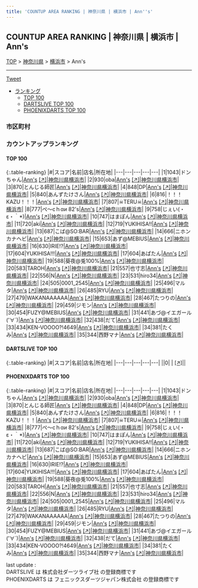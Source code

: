 ```yaml
---
title: 'COUNTUP AREA RANKING | 神奈川県 | 横浜市 | Ann''s'
---
```

## COUNTUP AREA RANKING | 神奈川県 | 横浜市 | Ann's

[TOP](/darts/rank/) > [神奈川県](/darts/rank/神奈川県/) > [横浜市](/darts/rank/神奈川県/横浜市/) > Ann's

___

<a href="https://twitter.com/share?ref_src=twsrc%5Etfw" data-text="COUNTUP AREA RANKING | 神奈川県横浜市Ann's" class="twitter-share-button" data-hashtags="DARTSLIVE,PHOENIXDARTS,darts,ダーツ" data-show-count="false">Tweet</a>

* [ランキング](#カウントアップランキング)
    * [TOP 100](#top-100)
    * [DARTSLIVE TOP 100](#dartslive-top-100)
    * [PHOENIXDARTS TOP 100](#phoenixdarts-top-100)

### 市区町村

<ul>

</ul>

### カウントアップランキング

#### TOP 100



{:.table-ranking}
|#|スコア|名前|店名|所在地|
|---|---|---|---|---|
|1|1043|<span class="rank-name-pd">ドンちゃん</span>|<a href="/darts/rank/shops/83266.html">Ann's</a> <a href="https://vs.phoenixdarts.com/jp/shop/shopDetailInfo/s_83266?s_seq=83266">[↗]</a>|<a href="/darts/rank/神奈川県/横浜市">神奈川県横浜市</a>|
|2|930|<span class="rank-name-pd">oba</span>|<a href="/darts/rank/shops/83266.html">Ann's</a> <a href="https://vs.phoenixdarts.com/jp/shop/shopDetailInfo/s_83266?s_seq=83266">[↗]</a>|<a href="/darts/rank/神奈川県/横浜市">神奈川県横浜市</a>|
|3|870|<span class="rank-name-pd">とんじる師匠</span>|<a href="/darts/rank/shops/83266.html">Ann's</a> <a href="https://vs.phoenixdarts.com/jp/shop/shopDetailInfo/s_83266?s_seq=83266">[↗]</a>|<a href="/darts/rank/神奈川県/横浜市">神奈川県横浜市</a>|
|4|848|<span class="rank-name-pd">DP</span>|<a href="/darts/rank/shops/83266.html">Ann's</a> <a href="https://vs.phoenixdarts.com/jp/shop/shopDetailInfo/s_83266?s_seq=83266">[↗]</a>|<a href="/darts/rank/神奈川県/横浜市">神奈川県横浜市</a>|
|5|840|<span class="rank-name-pd">あんずたけさん</span>|<a href="/darts/rank/shops/83266.html">Ann's</a> <a href="https://vs.phoenixdarts.com/jp/shop/shopDetailInfo/s_83266?s_seq=83266">[↗]</a>|<a href="/darts/rank/神奈川県/横浜市">神奈川県横浜市</a>|
|6|816|<span class="rank-name-pd">！！！KAZU！！！</span>|<a href="/darts/rank/shops/83266.html">Ann's</a> <a href="https://vs.phoenixdarts.com/jp/shop/shopDetailInfo/s_83266?s_seq=83266">[↗]</a>|<a href="/darts/rank/神奈川県/横浜市">神奈川県横浜市</a>|
|7|807|<span class="rank-name-pd">☠TERU☠</span>|<a href="/darts/rank/shops/83266.html">Ann's</a> <a href="https://vs.phoenixdarts.com/jp/shop/shopDetailInfo/s_83266?s_seq=83266">[↗]</a>|<a href="/darts/rank/神奈川県/横浜市">神奈川県横浜市</a>|
|8|777|<span class="rank-name-pd">ぺ～сｈαи 82&#x27;s</span>|<a href="/darts/rank/shops/83266.html">Ann's</a> <a href="https://vs.phoenixdarts.com/jp/shop/shopDetailInfo/s_83266?s_seq=83266">[↗]</a>|<a href="/darts/rank/神奈川県/横浜市">神奈川県横浜市</a>|
|9|758|<span class="rank-name-pd">じぇい(・ε・｀*)</span>|<a href="/darts/rank/shops/83266.html">Ann's</a> <a href="https://vs.phoenixdarts.com/jp/shop/shopDetailInfo/s_83266?s_seq=83266">[↗]</a>|<a href="/darts/rank/神奈川県/横浜市">神奈川県横浜市</a>|
|10|747|<span class="rank-name-pd">はまぽん</span>|<a href="/darts/rank/shops/83266.html">Ann's</a> <a href="https://vs.phoenixdarts.com/jp/shop/shopDetailInfo/s_83266?s_seq=83266">[↗]</a>|<a href="/darts/rank/神奈川県/横浜市">神奈川県横浜市</a>|
|11|720|<span class="rank-name-pd">aki</span>|<a href="/darts/rank/shops/83266.html">Ann's</a> <a href="https://vs.phoenixdarts.com/jp/shop/shopDetailInfo/s_83266?s_seq=83266">[↗]</a>|<a href="/darts/rank/神奈川県/横浜市">神奈川県横浜市</a>|
|12|719|<span class="rank-name-pd">YUKIHISA!!</span>|<a href="/darts/rank/shops/83266.html">Ann's</a> <a href="https://vs.phoenixdarts.com/jp/shop/shopDetailInfo/s_83266?s_seq=83266">[↗]</a>|<a href="/darts/rank/神奈川県/横浜市">神奈川県横浜市</a>|
|13|687|<span class="rank-name-pd">こば@SO:BAR</span>|<a href="/darts/rank/shops/83266.html">Ann's</a> <a href="https://vs.phoenixdarts.com/jp/shop/shopDetailInfo/s_83266?s_seq=83266">[↗]</a>|<a href="/darts/rank/神奈川県/横浜市">神奈川県横浜市</a>|
|14|666|<span class="rank-name-pd">ニホンカナヘビ</span>|<a href="/darts/rank/shops/83266.html">Ann's</a> <a href="https://vs.phoenixdarts.com/jp/shop/shopDetailInfo/s_83266?s_seq=83266">[↗]</a>|<a href="/darts/rank/神奈川県/横浜市">神奈川県横浜市</a>|
|15|653|<span class="rank-name-pd">あず@MEBIUS</span>|<a href="/darts/rank/shops/83266.html">Ann's</a> <a href="https://vs.phoenixdarts.com/jp/shop/shopDetailInfo/s_83266?s_seq=83266">[↗]</a>|<a href="/darts/rank/神奈川県/横浜市">神奈川県横浜市</a>|
|16|630|<span class="rank-name-pd">IRIE!?</span>|<a href="/darts/rank/shops/83266.html">Ann's</a> <a href="https://vs.phoenixdarts.com/jp/shop/shopDetailInfo/s_83266?s_seq=83266">[↗]</a>|<a href="/darts/rank/神奈川県/横浜市">神奈川県横浜市</a>|
|17|604|<span class="rank-name-pd">YUKIHISA!!!</span>|<a href="/darts/rank/shops/83266.html">Ann's</a> <a href="https://vs.phoenixdarts.com/jp/shop/shopDetailInfo/s_83266?s_seq=83266">[↗]</a>|<a href="/darts/rank/神奈川県/横浜市">神奈川県横浜市</a>|
|17|604|<span class="rank-name-pd">あぱたん</span>|<a href="/darts/rank/shops/83266.html">Ann's</a> <a href="https://vs.phoenixdarts.com/jp/shop/shopDetailInfo/s_83266?s_seq=83266">[↗]</a>|<a href="/darts/rank/神奈川県/横浜市">神奈川県横浜市</a>|
|19|588|<span class="rank-name-pd">葵夜@兎100%</span>|<a href="/darts/rank/shops/83266.html">Ann's</a> <a href="https://vs.phoenixdarts.com/jp/shop/shopDetailInfo/s_83266?s_seq=83266">[↗]</a>|<a href="/darts/rank/神奈川県/横浜市">神奈川県横浜市</a>|
|20|583|<span class="rank-name-pd">TAROH</span>|<a href="/darts/rank/shops/83266.html">Ann's</a> <a href="https://vs.phoenixdarts.com/jp/shop/shopDetailInfo/s_83266?s_seq=83266">[↗]</a>|<a href="/darts/rank/神奈川県/横浜市">神奈川県横浜市</a>|
|21|557|<span class="rank-name-pd">也寸志</span>|<a href="/darts/rank/shops/83266.html">Ann's</a> <a href="https://vs.phoenixdarts.com/jp/shop/shopDetailInfo/s_83266?s_seq=83266">[↗]</a>|<a href="/darts/rank/神奈川県/横浜市">神奈川県横浜市</a>|
|22|556|<span class="rank-name-pd">N</span>|<a href="/darts/rank/shops/83266.html">Ann's</a> <a href="https://vs.phoenixdarts.com/jp/shop/shopDetailInfo/s_83266?s_seq=83266">[↗]</a>|<a href="/darts/rank/神奈川県/横浜市">神奈川県横浜市</a>|
|23|531|<span class="rank-name-pd">hiro34</span>|<a href="/darts/rank/shops/83266.html">Ann's</a> <a href="https://vs.phoenixdarts.com/jp/shop/shopDetailInfo/s_83266?s_seq=83266">[↗]</a>|<a href="/darts/rank/神奈川県/横浜市">神奈川県横浜市</a>|
|24|505|<span class="rank-name-pd">0001_2545</span>|<a href="/darts/rank/shops/83266.html">Ann's</a> <a href="https://vs.phoenixdarts.com/jp/shop/shopDetailInfo/s_83266?s_seq=83266">[↗]</a>|<a href="/darts/rank/神奈川県/横浜市">神奈川県横浜市</a>|
|25|496|<span class="rank-name-pd">マルタ</span>|<a href="/darts/rank/shops/83266.html">Ann's</a> <a href="https://vs.phoenixdarts.com/jp/shop/shopDetailInfo/s_83266?s_seq=83266">[↗]</a>|<a href="/darts/rank/神奈川県/横浜市">神奈川県横浜市</a>|
|26|485|<span class="rank-name-pd">RYU</span>|<a href="/darts/rank/shops/83266.html">Ann's</a> <a href="https://vs.phoenixdarts.com/jp/shop/shopDetailInfo/s_83266?s_seq=83266">[↗]</a>|<a href="/darts/rank/神奈川県/横浜市">神奈川県横浜市</a>|
|27|479|<span class="rank-name-pd">WAKANAAAAAA</span>|<a href="/darts/rank/shops/83266.html">Ann's</a> <a href="https://vs.phoenixdarts.com/jp/shop/shopDetailInfo/s_83266?s_seq=83266">[↗]</a>|<a href="/darts/rank/神奈川県/横浜市">神奈川県横浜市</a>|
|28|467|<span class="rank-name-pd">たつりの</span>|<a href="/darts/rank/shops/83266.html">Ann's</a> <a href="https://vs.phoenixdarts.com/jp/shop/shopDetailInfo/s_83266?s_seq=83266">[↗]</a>|<a href="/darts/rank/神奈川県/横浜市">神奈川県横浜市</a>|
|29|459|<span class="rank-name-pd">ジモン</span>|<a href="/darts/rank/shops/83266.html">Ann's</a> <a href="https://vs.phoenixdarts.com/jp/shop/shopDetailInfo/s_83266?s_seq=83266">[↗]</a>|<a href="/darts/rank/神奈川県/横浜市">神奈川県横浜市</a>|
|30|454|<span class="rank-name-pd">FUZY@MEBIUS</span>|<a href="/darts/rank/shops/83266.html">Ann's</a> <a href="https://vs.phoenixdarts.com/jp/shop/shopDetailInfo/s_83266?s_seq=83266">[↗]</a>|<a href="/darts/rank/神奈川県/横浜市">神奈川県横浜市</a>|
|31|441|<span class="rank-name-pd">あづ@イエガール(&#x27;∀`)</span>|<a href="/darts/rank/shops/83266.html">Ann's</a> <a href="https://vs.phoenixdarts.com/jp/shop/shopDetailInfo/s_83266?s_seq=83266">[↗]</a>|<a href="/darts/rank/神奈川県/横浜市">神奈川県横浜市</a>|
|32|438|<span class="rank-name-pd">だて</span>|<a href="/darts/rank/shops/83266.html">Ann's</a> <a href="https://vs.phoenixdarts.com/jp/shop/shopDetailInfo/s_83266?s_seq=83266">[↗]</a>|<a href="/darts/rank/神奈川県/横浜市">神奈川県横浜市</a>|
|33|434|<span class="rank-name-pd">KEN-VOOOO?!4649</span>|<a href="/darts/rank/shops/83266.html">Ann's</a> <a href="https://vs.phoenixdarts.com/jp/shop/shopDetailInfo/s_83266?s_seq=83266">[↗]</a>|<a href="/darts/rank/神奈川県/横浜市">神奈川県横浜市</a>|
|34|381|<span class="rank-name-pd">たくみ</span>|<a href="/darts/rank/shops/83266.html">Ann's</a> <a href="https://vs.phoenixdarts.com/jp/shop/shopDetailInfo/s_83266?s_seq=83266">[↗]</a>|<a href="/darts/rank/神奈川県/横浜市">神奈川県横浜市</a>|
|35|344|<span class="rank-name-pd">西野マナ</span>|<a href="/darts/rank/shops/83266.html">Ann's</a> <a href="https://vs.phoenixdarts.com/jp/shop/shopDetailInfo/s_83266?s_seq=83266">[↗]</a>|<a href="/darts/rank/神奈川県/横浜市">神奈川県横浜市</a>|


#### DARTSLIVE TOP 100



{:.table-ranking}
|#|スコア|名前|店名|所在地|
|---|---|---|---|---|
||0|<span class="rank-name-dl"> </span>|<a href="/darts/rank/shops/.html"></a> <a href="">[↗]</a>|<a href="/darts/rank//"></a>|


#### PHOENIXDARTS TOP 100



{:.table-ranking}
|#|スコア|名前|店名|所在地|
|---|---|---|---|---|
|1|1043|<span class="rank-name-pd">ドンちゃん</span>|<a href="/darts/rank/shops/83266.html">Ann's</a> <a href="https://vs.phoenixdarts.com/jp/shop/shopDetailInfo/s_83266?s_seq=83266">[↗]</a>|<a href="/darts/rank/神奈川県/横浜市">神奈川県横浜市</a>|
|2|930|<span class="rank-name-pd">oba</span>|<a href="/darts/rank/shops/83266.html">Ann's</a> <a href="https://vs.phoenixdarts.com/jp/shop/shopDetailInfo/s_83266?s_seq=83266">[↗]</a>|<a href="/darts/rank/神奈川県/横浜市">神奈川県横浜市</a>|
|3|870|<span class="rank-name-pd">とんじる師匠</span>|<a href="/darts/rank/shops/83266.html">Ann's</a> <a href="https://vs.phoenixdarts.com/jp/shop/shopDetailInfo/s_83266?s_seq=83266">[↗]</a>|<a href="/darts/rank/神奈川県/横浜市">神奈川県横浜市</a>|
|4|848|<span class="rank-name-pd">DP</span>|<a href="/darts/rank/shops/83266.html">Ann's</a> <a href="https://vs.phoenixdarts.com/jp/shop/shopDetailInfo/s_83266?s_seq=83266">[↗]</a>|<a href="/darts/rank/神奈川県/横浜市">神奈川県横浜市</a>|
|5|840|<span class="rank-name-pd">あんずたけさん</span>|<a href="/darts/rank/shops/83266.html">Ann's</a> <a href="https://vs.phoenixdarts.com/jp/shop/shopDetailInfo/s_83266?s_seq=83266">[↗]</a>|<a href="/darts/rank/神奈川県/横浜市">神奈川県横浜市</a>|
|6|816|<span class="rank-name-pd">！！！KAZU！！！</span>|<a href="/darts/rank/shops/83266.html">Ann's</a> <a href="https://vs.phoenixdarts.com/jp/shop/shopDetailInfo/s_83266?s_seq=83266">[↗]</a>|<a href="/darts/rank/神奈川県/横浜市">神奈川県横浜市</a>|
|7|807|<span class="rank-name-pd">☠TERU☠</span>|<a href="/darts/rank/shops/83266.html">Ann's</a> <a href="https://vs.phoenixdarts.com/jp/shop/shopDetailInfo/s_83266?s_seq=83266">[↗]</a>|<a href="/darts/rank/神奈川県/横浜市">神奈川県横浜市</a>|
|8|777|<span class="rank-name-pd">ぺ～сｈαи 82&#x27;s</span>|<a href="/darts/rank/shops/83266.html">Ann's</a> <a href="https://vs.phoenixdarts.com/jp/shop/shopDetailInfo/s_83266?s_seq=83266">[↗]</a>|<a href="/darts/rank/神奈川県/横浜市">神奈川県横浜市</a>|
|9|758|<span class="rank-name-pd">じぇい(・ε・｀*)</span>|<a href="/darts/rank/shops/83266.html">Ann's</a> <a href="https://vs.phoenixdarts.com/jp/shop/shopDetailInfo/s_83266?s_seq=83266">[↗]</a>|<a href="/darts/rank/神奈川県/横浜市">神奈川県横浜市</a>|
|10|747|<span class="rank-name-pd">はまぽん</span>|<a href="/darts/rank/shops/83266.html">Ann's</a> <a href="https://vs.phoenixdarts.com/jp/shop/shopDetailInfo/s_83266?s_seq=83266">[↗]</a>|<a href="/darts/rank/神奈川県/横浜市">神奈川県横浜市</a>|
|11|720|<span class="rank-name-pd">aki</span>|<a href="/darts/rank/shops/83266.html">Ann's</a> <a href="https://vs.phoenixdarts.com/jp/shop/shopDetailInfo/s_83266?s_seq=83266">[↗]</a>|<a href="/darts/rank/神奈川県/横浜市">神奈川県横浜市</a>|
|12|719|<span class="rank-name-pd">YUKIHISA!!</span>|<a href="/darts/rank/shops/83266.html">Ann's</a> <a href="https://vs.phoenixdarts.com/jp/shop/shopDetailInfo/s_83266?s_seq=83266">[↗]</a>|<a href="/darts/rank/神奈川県/横浜市">神奈川県横浜市</a>|
|13|687|<span class="rank-name-pd">こば@SO:BAR</span>|<a href="/darts/rank/shops/83266.html">Ann's</a> <a href="https://vs.phoenixdarts.com/jp/shop/shopDetailInfo/s_83266?s_seq=83266">[↗]</a>|<a href="/darts/rank/神奈川県/横浜市">神奈川県横浜市</a>|
|14|666|<span class="rank-name-pd">ニホンカナヘビ</span>|<a href="/darts/rank/shops/83266.html">Ann's</a> <a href="https://vs.phoenixdarts.com/jp/shop/shopDetailInfo/s_83266?s_seq=83266">[↗]</a>|<a href="/darts/rank/神奈川県/横浜市">神奈川県横浜市</a>|
|15|653|<span class="rank-name-pd">あず@MEBIUS</span>|<a href="/darts/rank/shops/83266.html">Ann's</a> <a href="https://vs.phoenixdarts.com/jp/shop/shopDetailInfo/s_83266?s_seq=83266">[↗]</a>|<a href="/darts/rank/神奈川県/横浜市">神奈川県横浜市</a>|
|16|630|<span class="rank-name-pd">IRIE!?</span>|<a href="/darts/rank/shops/83266.html">Ann's</a> <a href="https://vs.phoenixdarts.com/jp/shop/shopDetailInfo/s_83266?s_seq=83266">[↗]</a>|<a href="/darts/rank/神奈川県/横浜市">神奈川県横浜市</a>|
|17|604|<span class="rank-name-pd">YUKIHISA!!!</span>|<a href="/darts/rank/shops/83266.html">Ann's</a> <a href="https://vs.phoenixdarts.com/jp/shop/shopDetailInfo/s_83266?s_seq=83266">[↗]</a>|<a href="/darts/rank/神奈川県/横浜市">神奈川県横浜市</a>|
|17|604|<span class="rank-name-pd">あぱたん</span>|<a href="/darts/rank/shops/83266.html">Ann's</a> <a href="https://vs.phoenixdarts.com/jp/shop/shopDetailInfo/s_83266?s_seq=83266">[↗]</a>|<a href="/darts/rank/神奈川県/横浜市">神奈川県横浜市</a>|
|19|588|<span class="rank-name-pd">葵夜@兎100%</span>|<a href="/darts/rank/shops/83266.html">Ann's</a> <a href="https://vs.phoenixdarts.com/jp/shop/shopDetailInfo/s_83266?s_seq=83266">[↗]</a>|<a href="/darts/rank/神奈川県/横浜市">神奈川県横浜市</a>|
|20|583|<span class="rank-name-pd">TAROH</span>|<a href="/darts/rank/shops/83266.html">Ann's</a> <a href="https://vs.phoenixdarts.com/jp/shop/shopDetailInfo/s_83266?s_seq=83266">[↗]</a>|<a href="/darts/rank/神奈川県/横浜市">神奈川県横浜市</a>|
|21|557|<span class="rank-name-pd">也寸志</span>|<a href="/darts/rank/shops/83266.html">Ann's</a> <a href="https://vs.phoenixdarts.com/jp/shop/shopDetailInfo/s_83266?s_seq=83266">[↗]</a>|<a href="/darts/rank/神奈川県/横浜市">神奈川県横浜市</a>|
|22|556|<span class="rank-name-pd">N</span>|<a href="/darts/rank/shops/83266.html">Ann's</a> <a href="https://vs.phoenixdarts.com/jp/shop/shopDetailInfo/s_83266?s_seq=83266">[↗]</a>|<a href="/darts/rank/神奈川県/横浜市">神奈川県横浜市</a>|
|23|531|<span class="rank-name-pd">hiro34</span>|<a href="/darts/rank/shops/83266.html">Ann's</a> <a href="https://vs.phoenixdarts.com/jp/shop/shopDetailInfo/s_83266?s_seq=83266">[↗]</a>|<a href="/darts/rank/神奈川県/横浜市">神奈川県横浜市</a>|
|24|505|<span class="rank-name-pd">0001_2545</span>|<a href="/darts/rank/shops/83266.html">Ann's</a> <a href="https://vs.phoenixdarts.com/jp/shop/shopDetailInfo/s_83266?s_seq=83266">[↗]</a>|<a href="/darts/rank/神奈川県/横浜市">神奈川県横浜市</a>|
|25|496|<span class="rank-name-pd">マルタ</span>|<a href="/darts/rank/shops/83266.html">Ann's</a> <a href="https://vs.phoenixdarts.com/jp/shop/shopDetailInfo/s_83266?s_seq=83266">[↗]</a>|<a href="/darts/rank/神奈川県/横浜市">神奈川県横浜市</a>|
|26|485|<span class="rank-name-pd">RYU</span>|<a href="/darts/rank/shops/83266.html">Ann's</a> <a href="https://vs.phoenixdarts.com/jp/shop/shopDetailInfo/s_83266?s_seq=83266">[↗]</a>|<a href="/darts/rank/神奈川県/横浜市">神奈川県横浜市</a>|
|27|479|<span class="rank-name-pd">WAKANAAAAAA</span>|<a href="/darts/rank/shops/83266.html">Ann's</a> <a href="https://vs.phoenixdarts.com/jp/shop/shopDetailInfo/s_83266?s_seq=83266">[↗]</a>|<a href="/darts/rank/神奈川県/横浜市">神奈川県横浜市</a>|
|28|467|<span class="rank-name-pd">たつりの</span>|<a href="/darts/rank/shops/83266.html">Ann's</a> <a href="https://vs.phoenixdarts.com/jp/shop/shopDetailInfo/s_83266?s_seq=83266">[↗]</a>|<a href="/darts/rank/神奈川県/横浜市">神奈川県横浜市</a>|
|29|459|<span class="rank-name-pd">ジモン</span>|<a href="/darts/rank/shops/83266.html">Ann's</a> <a href="https://vs.phoenixdarts.com/jp/shop/shopDetailInfo/s_83266?s_seq=83266">[↗]</a>|<a href="/darts/rank/神奈川県/横浜市">神奈川県横浜市</a>|
|30|454|<span class="rank-name-pd">FUZY@MEBIUS</span>|<a href="/darts/rank/shops/83266.html">Ann's</a> <a href="https://vs.phoenixdarts.com/jp/shop/shopDetailInfo/s_83266?s_seq=83266">[↗]</a>|<a href="/darts/rank/神奈川県/横浜市">神奈川県横浜市</a>|
|31|441|<span class="rank-name-pd">あづ@イエガール(&#x27;∀`)</span>|<a href="/darts/rank/shops/83266.html">Ann's</a> <a href="https://vs.phoenixdarts.com/jp/shop/shopDetailInfo/s_83266?s_seq=83266">[↗]</a>|<a href="/darts/rank/神奈川県/横浜市">神奈川県横浜市</a>|
|32|438|<span class="rank-name-pd">だて</span>|<a href="/darts/rank/shops/83266.html">Ann's</a> <a href="https://vs.phoenixdarts.com/jp/shop/shopDetailInfo/s_83266?s_seq=83266">[↗]</a>|<a href="/darts/rank/神奈川県/横浜市">神奈川県横浜市</a>|
|33|434|<span class="rank-name-pd">KEN-VOOOO?!4649</span>|<a href="/darts/rank/shops/83266.html">Ann's</a> <a href="https://vs.phoenixdarts.com/jp/shop/shopDetailInfo/s_83266?s_seq=83266">[↗]</a>|<a href="/darts/rank/神奈川県/横浜市">神奈川県横浜市</a>|
|34|381|<span class="rank-name-pd">たくみ</span>|<a href="/darts/rank/shops/83266.html">Ann's</a> <a href="https://vs.phoenixdarts.com/jp/shop/shopDetailInfo/s_83266?s_seq=83266">[↗]</a>|<a href="/darts/rank/神奈川県/横浜市">神奈川県横浜市</a>|
|35|344|<span class="rank-name-pd">西野マナ</span>|<a href="/darts/rank/shops/83266.html">Ann's</a> <a href="https://vs.phoenixdarts.com/jp/shop/shopDetailInfo/s_83266?s_seq=83266">[↗]</a>|<a href="/darts/rank/神奈川県/横浜市">神奈川県横浜市</a>|


<div class="footer border-top border-gray-light mt-5 pt-3 text-right text-gray">
    last update : <span style="font-weight: italic" id="foot_last_modified"></span><br />
    DARTSLIVE は 株式会社ダーツライブ社 の登録商標です<br />
    PHOENIXDARTS は フェニックスダーツジャパン株式会社 の登録商標です<br />
</div>

<script src="https://cdnjs.cloudflare.com/ajax/libs/jquery.tablesorter/2.31.3/js/jquery.tablesorter.min.js" integrity="sha512-qzgd5cYSZcosqpzpn7zF2ZId8f/8CHmFKZ8j7mU4OUXTNRd5g+ZHBPsgKEwoqxCtdQvExE5LprwwPAgoicguNg==" crossorigin="anonymous" referrerpolicy="no-referrer"></script>
<link rel="stylesheet" href="https://cdnjs.cloudflare.com/ajax/libs/jquery.tablesorter/2.31.3/css/theme.default.min.css" integrity="sha512-wghhOJkjQX0Lh3NSWvNKeZ0ZpNn+SPVXX1Qyc9OCaogADktxrBiBdKGDoqVUOyhStvMBmJQ8ZdMHiR3wuEq8+w==" crossorigin="anonymous" referrerpolicy="no-referrer" />
<script>
$(function() {
    $(".table-ranking").tablesorter({sortList:[[0, 0]]});
    $("#foot_last_modified").text(formatDate(new Date(document.lastModified), 'yyyy-MM-dd HH:mm:ss'));
});
</script>

<script async src="https://platform.twitter.com/widgets.js" charset="utf-8"></script>
